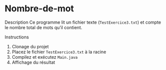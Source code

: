 # Nombre-de-mot
Description
Ce programme lit un fichier texte (`TestExercice3.txt`) et compte le nombre total de mots qu’il contient.


Instructions

1. Clonage du projet
2. Placez le fichier `TestExercice3.txt` à la racine
3. Compilez et exécutez `Main.java`
4. Affichage du résultat

